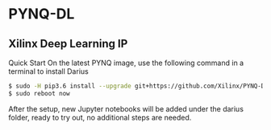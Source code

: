 # PYNQ-DL
## Xilinx Deep Learning IP

Quick Start
On the latest PYNQ image, use the following command in a terminal to install Darius
```bash
$ sudo -H pip3.6 install --upgrade git+https://github.com/Xilinx/PYNQ-DL.git
$ sudo reboot now
```
After the setup, new Jupyter notebooks will be added under the darius folder, ready to try out, no additional steps are needed.
